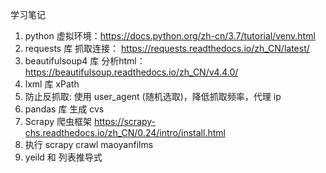 学习笔记
1. python 虚拟环境：https://docs.python.org/zh-cn/3.7/tutorial/venv.html
2. requests 库 抓取连接： https://requests.readthedocs.io/zh_CN/latest/
3. beautifulsoup4 库 分析html：https://beautifulsoup.readthedocs.io/zh_CN/v4.4.0/
4. lxml  库 xPath
5. 防止反抓取: 使用 user_agent (随机选取)，降低抓取频率，代理 ip
6. pandas 库 生成 cvs
7. Scrapy 爬虫框架  https://scrapy-chs.readthedocs.io/zh_CN/0.24/intro/install.html
8. 执行 scrapy crawl maoyanfilms
9. yeild 和 列表推导式
